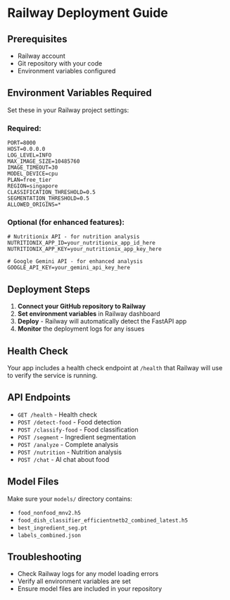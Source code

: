 # Railway Deployment Guide

## Prerequisites
- Railway account
- Git repository with your code
- Environment variables configured

## Environment Variables Required

Set these in your Railway project settings:

### Required:
```
PORT=8000
HOST=0.0.0.0
LOG_LEVEL=INFO
MAX_IMAGE_SIZE=10485760
IMAGE_TIMEOUT=30
MODEL_DEVICE=cpu
PLAN=free_tier
REGION=singapore
CLASSIFICATION_THRESHOLD=0.5
SEGMENTATION_THRESHOLD=0.5
ALLOWED_ORIGINS=*
```

### Optional (for enhanced features):
```
# Nutritionix API - for nutrition analysis
NUTRITIONIX_APP_ID=your_nutritionix_app_id_here
NUTRITIONIX_APP_KEY=your_nutritionix_app_key_here

# Google Gemini API - for enhanced analysis
GOOGLE_API_KEY=your_gemini_api_key_here
```

## Deployment Steps

1. **Connect your GitHub repository to Railway**
2. **Set environment variables** in Railway dashboard
3. **Deploy** - Railway will automatically detect the FastAPI app
4. **Monitor** the deployment logs for any issues

## Health Check
Your app includes a health check endpoint at `/health` that Railway will use to verify the service is running.

## API Endpoints
- `GET /health` - Health check
- `POST /detect-food` - Food detection
- `POST /classify-food` - Food classification
- `POST /segment` - Ingredient segmentation
- `POST /analyze` - Complete analysis
- `POST /nutrition` - Nutrition analysis
- `POST /chat` - AI chat about food

## Model Files
Make sure your `models/` directory contains:
- `food_nonfood_mnv2.h5`
- `food_dish_classifier_efficientnetb2_combined_latest.h5`
- `best_ingredient_seg.pt`
- `labels_combined.json`

## Troubleshooting
- Check Railway logs for any model loading errors
- Verify all environment variables are set
- Ensure model files are included in your repository